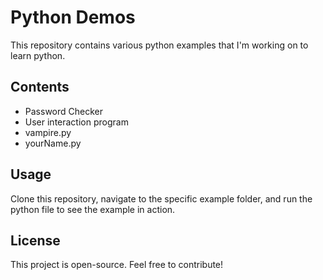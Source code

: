# Python Demos

This repository contains various python examples that I'm working on to learn python.

## Contents

- Password Checker
- User interaction program
- vampire.py
- yourName.py

## Usage

Clone this repository, navigate to the specific example folder, and run the python file to see the example in action.

## License

This project is open-source. Feel free to contribute!

 